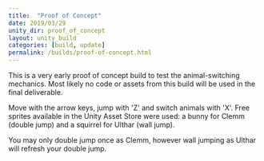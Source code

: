 ```yaml
---
title:  "Proof of Concept"
date: 2019/03/29
unity_dir: proof_of_concept
layout: unity_build
categories: [build, update]
permalink: /builds/proof-of-concept.html
---
```

This is a very early proof of concept build to test the animal-switching mechanics. Most likely no code or assets from this build will be used in the final deliverable.

Move with the arrow keys, jump with 'Z' and switch animals with 'X'. Free sprites available in the Unity Asset Store were used: a bunny for Clemm (double jump) and a squirrel for Ulthar (wall jump).

You may only double jump once as Clemm, however wall jumping as Ulthar will refresh your double jump.
